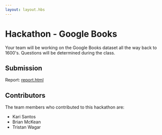 ```yaml
---
layout: layout.hbs
---
```


# Hackathon - Google Books

Your team will be working on the Google Books dataset all the way back to
1600's. Questions will be determined during the class.

## Submission

Report: [report.html](report.html)

## Contributors

The team members who contributed to this hackathon are:

- Kari Santos
- Brian McKean
- Tristan Wagar

